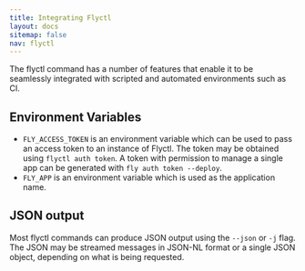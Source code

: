 ```yaml
---
title: Integrating Flyctl
layout: docs
sitemap: false
nav: flyctl
---
```


The flyctl command has a number of features that enable it to be seamlessly integrated with scripted and automated environments such as CI.

## Environment Variables

* `FLY_ACCESS_TOKEN` is an environment variable which can be used to pass an access token to an instance of Flyctl. The token may be obtained using `flyctl auth token`. A token with permission to manage a single app can be generated with `fly auth token --deploy`.
* `FLY_APP` is an environment variable which is used as the application name.

## JSON output

Most flyctl commands can produce JSON output using the `--json` or `-j` flag. The JSON may be streamed messages in JSON-NL format or a single JSON object, depending on what is being requested.

